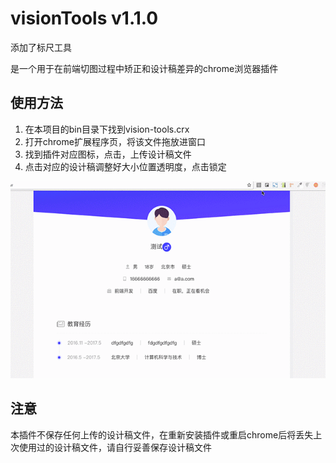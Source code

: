 # visionTools v1.1.0

添加了标尺工具

是一个用于在前端切图过程中矫正和设计稿差异的chrome浏览器插件

## 使用方法

1. 在本项目的bin目录下找到vision-tools.crx
2. 打开chrome扩展程序页，将该文件拖放进窗口
3. 找到插件对应图标，点击，上传设计稿文件
3. 点击对应的设计稿调整好大小位置透明度，点击锁定

![演示](https://raw.githubusercontent.com/zhipenglin/visionTools/master/show.gif)

## 注意

本插件不保存任何上传的设计稿文件，在重新安装插件或重启chrome后将丢失上次使用过的设计稿文件，请自行妥善保存设计稿文件
